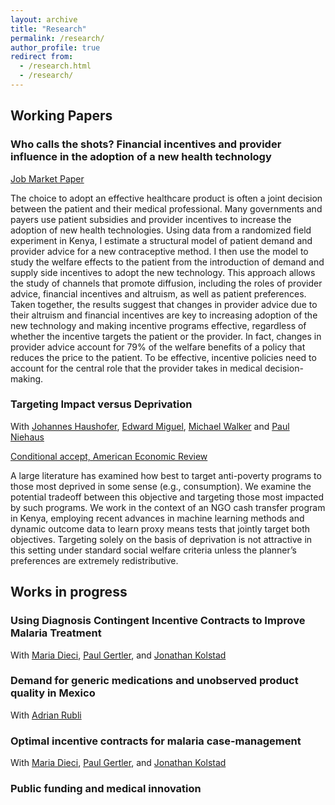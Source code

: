 ```yaml
---
layout: archive
title: "Research"
permalink: /research/
author_profile: true
redirect from:
  - /research.html
  - /research/
---
```



## Working Papers 

### Who calls the shots? Financial incentives and provider influence in the adoption of a new health technology
[Job Market Paper](https://www.dropbox.com/scl/fo/jcqkmiv257wh6r3xjai8g/AHjbglr6ZG9fpeTdnvhhYwI?rlkey=qo6ptijlxi13mqaj003hihcb7&st=5ywzzvwc&dl=0)

The choice to adopt an effective healthcare product is often a joint decision between the patient and their medical professional. Many governments and payers use patient subsidies and provider incentives to increase the adoption of new health technologies. Using data from a randomized field experiment in Kenya, I estimate a structural model of patient demand and provider advice for a new contraceptive method. I then use the model to study the welfare effects to the patient from the introduction of demand and supply side incentives to adopt the new technology. This approach allows the study of channels that promote diffusion, including the roles of provider advice, financial incentives and altruism, as well as patient preferences. Taken together, the results suggest that changes in provider advice due to their altruism and financial incentives are key to increasing adoption of the new technology and making incentive programs effective, regardless of whether the incentive targets the patient or the provider. In fact, changes in provider advice account for 79% of the welfare benefits of a policy that reduces the price to the patient. To be effective, incentive policies need to account for the central role that the provider takes in medical decision-making.

### Targeting Impact versus Deprivation
With [Johannes Haushofer](https://haushofer.ne.su.se/), [Edward Miguel](https://econ.berkeley.edu/profile/edward-miguel), [Michael Walker](https://www.michaelwwalker.me/) and [Paul Niehaus](https://econweb.ucsd.edu/~pniehaus/)  

[Conditional accept, American Economic Review](https://econweb.ucsd.edu/~pniehaus/papers/targeting_impact_deprivation.pdf)

A large literature has examined how best to target anti-poverty programs to those most deprived in some sense (e.g., consumption). We examine the potential tradeoff between this objective and targeting those most impacted by such programs. We work in the context of an NGO cash transfer program in Kenya, employing recent advances in machine learning methods and dynamic outcome data to learn proxy means tests that jointly target both objectives. Targeting solely on the basis of deprivation is not attractive in this setting under standard social welfare criteria unless the planner’s preferences are extremely redistributive.

## Works in progress

### Using Diagnosis Contingent Incentive Contracts to Improve Malaria Treatment
With [Maria Dieci](https://mariadieci.com/), [Paul Gertler](https://www.paulgertler.com/), and [Jonathan Kolstad](https://www.jkolstad.org/)

### Demand for generic medications and unobserved product quality in Mexico
With [Adrian Rubli](https://www.adrianrubli.com/)

### Optimal incentive contracts for malaria case-management
With [Maria Dieci](https://mariadieci.com/), [Paul Gertler](https://www.paulgertler.com/), and [Jonathan Kolstad](https://www.jkolstad.org/)

### Public funding and medical innovation
<!-- ## Other projects

### Increasing access to contraceptive choice through targeted incentives
With [Maria Dieci](https://mariadieci.com/) and [Paul Gertler](https://www.paulgertler.com/)  

We investigate how targeted subsidies for long-acting injectable contraception and provider incentives impact initial uptake, sustained adoption, pricing and stocking decisions for contraceptive products in local markets, sales, and user health outcomes. Following prior work on the effectiveness of subsidies to promote the adoption of new technologies and experience goods, we aim to test if subsidies lead to sustained adoption of injectable contraception as well as to study possible mechanisms for continued usage (or lack of) such as learning, price anchoring, and information effects. We propose a market-level cluster randomized controlled trial in 140 pharmacies in Kenya to answer these questions. Patient subsidies and pharmacist incentives will be cross-randomized and compared against the status quo to evaluate their effectiveness in promoting sustained adoption. 

AEA RCT Registry [9020](https://www.socialscienceregistry.org/trials/9020) -->

